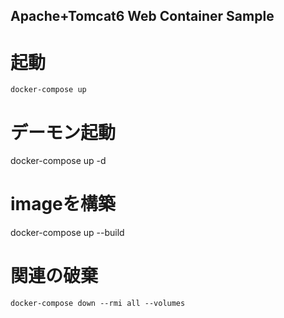 ## Apache+Tomcat6 Web Container Sample

# 起動
```
docker-compose up
```

# デーモン起動
docker-compose up -d

# imageを構築
docker-compose up --build

# 関連の破棄
```
docker-compose down --rmi all --volumes
```
